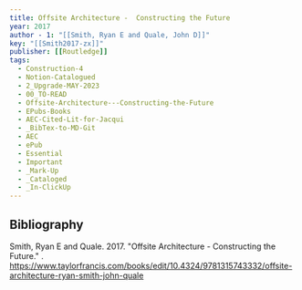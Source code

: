 ```yaml
---
title: Offsite Architecture -  Constructing the Future
year: 2017
author - 1: "[[Smith, Ryan E and Quale, John D]]"
key: "[[Smith2017-zx]]"
publisher: [[Routledge]]
tags:
  - Construction-4
  - Notion-Catalogued
  - 2_Upgrade-MAY-2023
  - 00_TO-READ
  - Offsite-Architecture---Constructing-the-Future
  - EPubs-Books
  - AEC-Cited-Lit-for-Jacqui
  - _BibTex-to-MD-Git
  - AEC
  - ePub
  - Essential
  - Important
  - _Mark-Up
  - _Cataloged
  - _In-ClickUp
---
```


## Bibliography
Smith, Ryan E and Quale. 2017. "Offsite Architecture -  Constructing the Future." . https://www.taylorfrancis.com/books/edit/10.4324/9781315743332/offsite-architecture-ryan-smith-john-quale